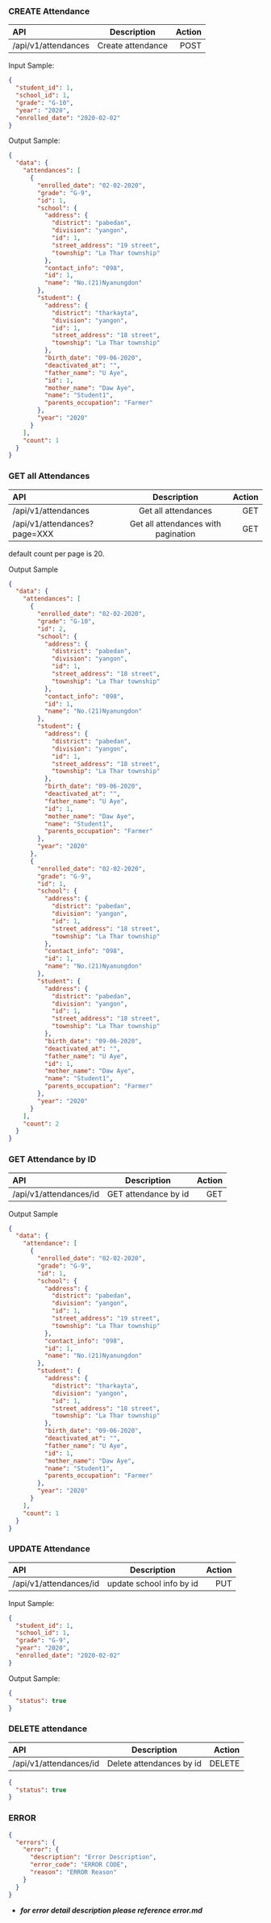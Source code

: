 ### CREATE Attendance

| API                 |    Description    | Action |
| :------------------ | :---------------: | -----: |
| /api/v1/attendances | Create attendance |   POST |

Input Sample:

```json
{
  "student_id": 1,
  "school_id": 1,
  "grade": "G-10",
  "year": "2020",
  "enrolled_date": "2020-02-02"
}
```

Output Sample:

```json
{
  "data": {
    "attendances": [
      {
        "enrolled_date": "02-02-2020",
        "grade": "G-9",
        "id": 1,
        "school": {
          "address": {
            "district": "pabedan",
            "division": "yangon",
            "id": 1,
            "street_address": "19 street",
            "township": "La Thar township"
          },
          "contact_info": "098",
          "id": 1,
          "name": "No.(21)Nyanungdon"
        },
        "student": {
          "address": {
            "district": "tharkayta",
            "division": "yangon",
            "id": 1,
            "street_address": "18 street",
            "township": "La Thar township"
          },
          "birth_date": "09-06-2020",
          "deactivated_at": "",
          "father_name": "U Aye",
          "id": 1,
          "mother_name": "Daw Aye",
          "name": "Student1",
          "parents_occupation": "Farmer"
        },
        "year": "2020"
      }
    ],
    "count": 1
  }
}
```

### GET all Attendances

| API                          |             Description             | Action |
| :--------------------------- | :---------------------------------: | -----: |
| /api/v1/attendances          |         Get all attendances         |    GET |
| /api/v1/attendances?page=XXX | Get all attendances with pagination |    GET |

default count per page is 20.

Output Sample

```json
{
  "data": {
    "attendances": [
      {
        "enrolled_date": "02-02-2020",
        "grade": "G-10",
        "id": 2,
        "school": {
          "address": {
            "district": "pabedan",
            "division": "yangon",
            "id": 1,
            "street_address": "18 street",
            "township": "La Thar township"
          },
          "contact_info": "098",
          "id": 1,
          "name": "No.(21)Nyanungdon"
        },
        "student": {
          "address": {
            "district": "pabedan",
            "division": "yangon",
            "id": 1,
            "street_address": "18 street",
            "township": "La Thar township"
          },
          "birth_date": "09-06-2020",
          "deactivated_at": "",
          "father_name": "U Aye",
          "id": 1,
          "mother_name": "Daw Aye",
          "name": "Student1",
          "parents_occupation": "Farmer"
        },
        "year": "2020"
      },
      {
        "enrolled_date": "02-02-2020",
        "grade": "G-9",
        "id": 1,
        "school": {
          "address": {
            "district": "pabedan",
            "division": "yangon",
            "id": 1,
            "street_address": "18 street",
            "township": "La Thar township"
          },
          "contact_info": "098",
          "id": 1,
          "name": "No.(21)Nyanungdon"
        },
        "student": {
          "address": {
            "district": "pabedan",
            "division": "yangon",
            "id": 1,
            "street_address": "18 street",
            "township": "La Thar township"
          },
          "birth_date": "09-06-2020",
          "deactivated_at": "",
          "father_name": "U Aye",
          "id": 1,
          "mother_name": "Daw Aye",
          "name": "Student1",
          "parents_occupation": "Farmer"
        },
        "year": "2020"
      }
    ],
    "count": 2
  }
}
```

### GET Attendance by ID

| API                    |     Description      | Action |
| :--------------------- | :------------------: | -----: |
| /api/v1/attendances/id | GET attendance by id |    GET |

Output Sample

```json
{
  "data": {
    "attendance": [
      {
        "enrolled_date": "02-02-2020",
        "grade": "G-9",
        "id": 1,
        "school": {
          "address": {
            "district": "pabedan",
            "division": "yangon",
            "id": 1,
            "street_address": "19 street",
            "township": "La Thar township"
          },
          "contact_info": "098",
          "id": 1,
          "name": "No.(21)Nyanungdon"
        },
        "student": {
          "address": {
            "district": "tharkayta",
            "division": "yangon",
            "id": 1,
            "street_address": "18 street",
            "township": "La Thar township"
          },
          "birth_date": "09-06-2020",
          "deactivated_at": "",
          "father_name": "U Aye",
          "id": 1,
          "mother_name": "Daw Aye",
          "name": "Student1",
          "parents_occupation": "Farmer"
        },
        "year": "2020"
      }
    ],
    "count": 1
  }
}
```

### UPDATE Attendance

| API                    |       Description        | Action |
| :--------------------- | :----------------------: | -----: |
| /api/v1/attendances/id | update school info by id |    PUT |

Input Sample:

```json
{
  "student_id": 1,
  "school_id": 1,
  "grade": "G-9",
  "year": "2020",
  "enrolled_date": "2020-02-02"
}
```

Output Sample:

```json
{
  "status": true
}
```

### DELETE attendance

| API                    |       Description        | Action |
| :--------------------- | :----------------------: | -----: |
| /api/v1/attendances/id | Delete attendances by id | DELETE |

```json
{
  "status": true
}
```

### ERROR

```json
{
  "errors": {
    "error": {
      "description": "Error Description",
      "error_code": "ERROR CODE",
      "reason": "ERROR Reason"
    }
  }
}
```

- **_for error detail description please reference error.md_**
